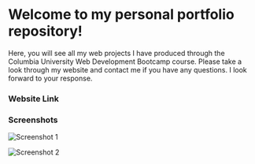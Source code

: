 # Welcome to my personal portfolio repository!

Here, you will see all my web projects I have produced through the Columbia University Web Development Bootcamp course. Please take a look through my website and contact me if you have any questions. I look forward to your response.

### Website Link



### Screenshots 
![Screenshot 1](/assets/screenshots/screenshot-top-part.jpeg)

![Screenshot 2](/assets/screenshots/screenshot-bottom-part.jpeg)
